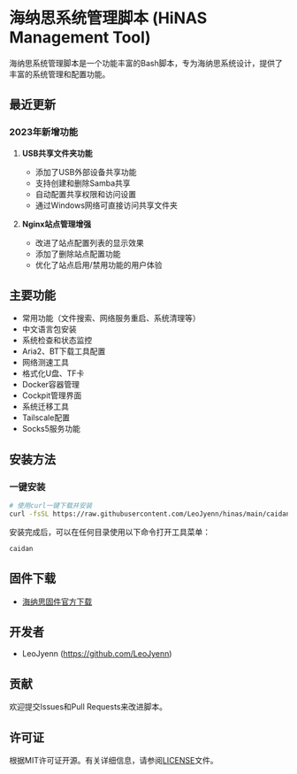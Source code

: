 # 海纳思系统管理脚本 (HiNAS Management Tool)

海纳思系统管理脚本是一个功能丰富的Bash脚本，专为海纳思系统设计，提供了丰富的系统管理和配置功能。

## 最近更新

### 2023年新增功能

1. **USB共享文件夹功能**
   - 添加了USB外部设备共享功能
   - 支持创建和删除Samba共享
   - 自动配置共享权限和访问设置
   - 通过Windows网络可直接访问共享文件夹

2. **Nginx站点管理增强**
   - 改进了站点配置列表的显示效果
   - 添加了删除站点配置功能
   - 优化了站点启用/禁用功能的用户体验

## 主要功能

- 常用功能（文件搜索、网络服务重启、系统清理等）
- 中文语言包安装
- 系统检查和状态监控
- Aria2、BT下载工具配置
- 网络测速工具
- 格式化U盘、TF卡
- Docker容器管理
- Cockpit管理界面
- 系统迁移工具
- Tailscale配置
- Socks5服务功能

## 安装方法

### 一键安装

```bash
# 使用curl一键下载并安装
curl -fsSL https://raw.githubusercontent.com/LeoJyenn/hinas/main/caidan.sh | bash -s caidan
```

安装完成后，可以在任何目录使用以下命令打开工具菜单：

```bash
caidan
```

## 固件下载

- [海纳思固件官方下载](https://www.histb.com/download/)

## 开发者

- LeoJyenn (https://github.com/LeoJyenn)

## 贡献

欢迎提交Issues和Pull Requests来改进脚本。

## 许可证

根据MIT许可证开源。有关详细信息，请参阅[LICENSE](LICENSE)文件。
